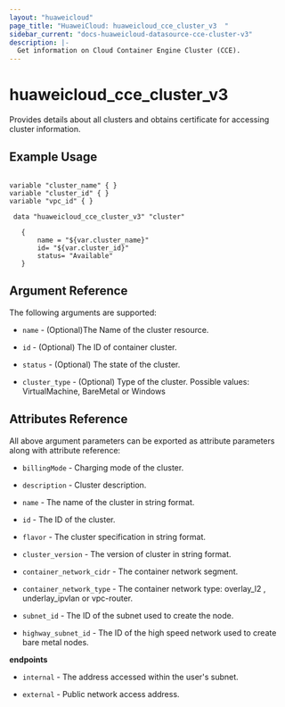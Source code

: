```yaml
---
layout: "huaweicloud"
page_title: "HuaweiCloud: huaweicloud_cce_cluster_v3  "
sidebar_current: "docs-huaweicloud-datasource-cce-cluster-v3"
description: |-
  Get information on Cloud Container Engine Cluster (CCE).
---
```


# huaweicloud_cce_cluster_v3

   Provides details about all clusters and obtains certificate for accessing cluster information.

## Example Usage

 ```hcl
 
 variable "cluster_name" { }
 variable "cluster_id" { }
 variable "vpc_id" { }

  data "huaweicloud_cce_cluster_v3" "cluster" 

    {
        name = "${var.cluster_name}"
        id= "${var.cluster_id}"
        status= "Available"
    }

```

## Argument Reference

The following arguments are supported:

* `name` -  (Optional)The Name of the cluster resource.
 
* `id` - (Optional) The ID of container cluster.

* `status` - (Optional) The state of the cluster.

* `cluster_type` - (Optional) Type of the cluster. Possible values: VirtualMachine, BareMetal or Windows

## Attributes Reference

All above argument parameters can be exported as attribute parameters along with attribute reference:

* `billingMode` - Charging mode of the cluster.

* `description` - Cluster description.

* `name` - The name of the cluster in string format.

* `id` - The ID of the cluster.
  
* `flavor` - The cluster specification in string format.

* `cluster_version` - The version of cluster in string format.

* `container_network_cidr` - The container network segment.

* `container_network_type` - The container network type: overlay_l2 , underlay_ipvlan or vpc-router.
  
* `subnet_id` - The ID of the subnet used to create the node.

* `highway_subnet_id` - The ID of the high speed network used to create bare metal nodes.

**endpoints**

* `internal` - The address accessed within the user's subnet.

* `external` - Public network access address.






 


